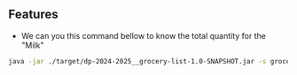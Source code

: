 ## Features
- We can you this command bellow to know the total quantity for the "Milk"   

```bash
java -jar ./target/dp-2024-2025__grocery-list-1.0-SNAPSHOT.jar -s groceries.json total "Milk"
```

